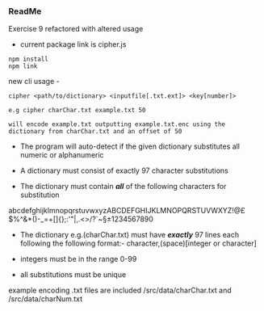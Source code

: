 ### ReadMe

Exercise 9 refactored with altered usage

- current package link is cipher.js

```````
npm install
npm link
```````


new cli usage -
``````
cipher <path/to/dictionary> <inputfile[.txt.ext]> <key[number]>

e.g cipher charChar.txt example.txt 50

will encode example.txt outputting example.txt.enc using the dictionary from charChar.txt and an offset of 50

``````
- The program will auto-detect if the given dictionary substitutes all numeric or alphanumeric

-  A dictionary must consist of exactly 97 character substitutions

- The dictionary  must contain ***all*** of the following characters for substitution
 
abcdefghijklmnopqrstuvwxyzABCDEFGHIJKLMNOPQRSTUVWXYZ!@£$%^&*()-_=+[]{};:'"\|,.<>/?`~§±1234567890

- The dictionary e.g.(charChar.txt) must have ***exactly*** 97 lines each following the following format:- character,(space)[integer or character]

- integers must be in the range 0-99

- all substitutions must be unique

example encoding .txt files are included /src/data/charChar.txt and /src/data/charNum.txt
